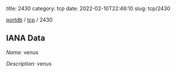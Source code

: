 title: 2430
category: tcp
date: 2022-02-10T22:46:10
slug: tcp/2430

[portdb](/) / [tcp](/category/tcp.html) / 2430


## IANA Data

_Name:_ venus

_Description:_ venus

